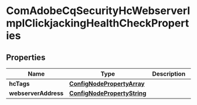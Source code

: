 

# ComAdobeCqSecurityHcWebserverImplClickjackingHealthCheckProperties

## Properties

Name | Type | Description | Notes
------------ | ------------- | ------------- | -------------
**hcTags** | [**ConfigNodePropertyArray**](ConfigNodePropertyArray.md) |  |  [optional]
**webserverAddress** | [**ConfigNodePropertyString**](ConfigNodePropertyString.md) |  |  [optional]



